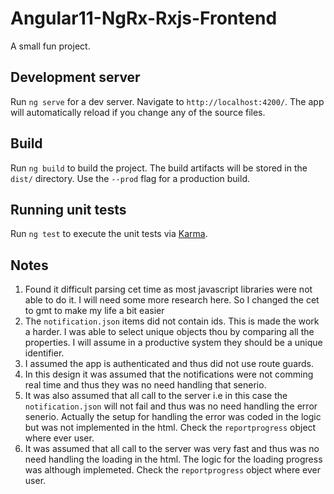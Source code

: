 # Angular11-NgRx-Rxjs-Frontend

A small fun project.

## Development server

Run `ng serve` for a dev server. Navigate to `http://localhost:4200/`. The app will automatically reload if you change any of the source files.

## Build

Run `ng build` to build the project. The build artifacts will be stored in the `dist/` directory. Use the `--prod` flag for a production build.

## Running unit tests

Run `ng test` to execute the unit tests via [Karma](https://karma-runner.github.io).

## Notes

1. Found it difficult parsing cet time as most javascript libraries were not able to do it. I will need some more research here. So I changed the cet to gmt to make my life a bit easier
2. The `notification.json` items did not contain ids. This is made the work a harder. I was able to select unique objects thou by comparing all the properties. I will assume in a productive system they should be a unique identifier.
3. I assumed the app is authenticated and thus did not use route guards.
4. In this design it was assumed that the notifications were not comming real time and thus they was no need handling that senerio.
5. It was also assumed that all call to the server i.e in this case the `notification.json` will not fail and thus was no need handling the error senerio. Actually the setup for handling the error was coded in the logic but was not implemented in the html. Check the `reportprogress` object where ever user.
6. It was assumed that all call to the server was very fast and thus was no need handling the loading in the html. The logic for the loading progress was although implemeted. Check the `reportprogress` object where ever user.
